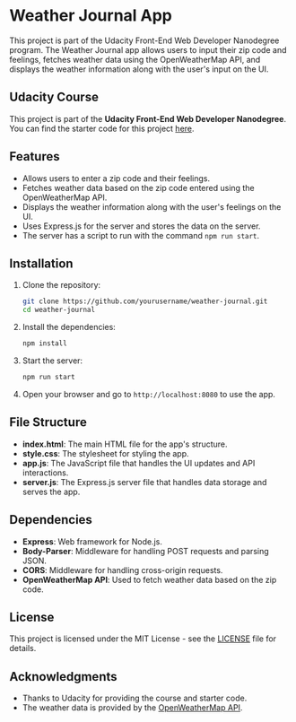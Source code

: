 
# Weather Journal App

This project is part of the Udacity Front-End Web Developer Nanodegree program. The Weather Journal app allows users to input their zip code and feelings, fetches weather data using the OpenWeatherMap API, and displays the weather information along with the user's input on the UI.

## Udacity Course

This project is part of the **Udacity Front-End Web Developer Nanodegree**. You can find the starter code for this project [here](https://github.com/udacity/fend/tree/refresh-2019).

## Features

- Allows users to enter a zip code and their feelings.
- Fetches weather data based on the zip code entered using the OpenWeatherMap API.
- Displays the weather information along with the user's feelings on the UI.
- Uses Express.js for the server and stores the data on the server.
- The server has a script to run with the command `npm run start`.

## Installation

1. Clone the repository:

   ```bash
   git clone https://github.com/yourusername/weather-journal.git
   cd weather-journal
   ```

2. Install the dependencies:

   ```bash
   npm install
   ```

3. Start the server:

   ```bash
   npm run start
   ```

4. Open your browser and go to `http://localhost:8080` to use the app.

## File Structure

- **index.html**: The main HTML file for the app's structure.
- **style.css**: The stylesheet for styling the app.
- **app.js**: The JavaScript file that handles the UI updates and API interactions.
- **server.js**: The Express.js server file that handles data storage and serves the app.

## Dependencies

- **Express**: Web framework for Node.js.
- **Body-Parser**: Middleware for handling POST requests and parsing JSON.
- **CORS**: Middleware for handling cross-origin requests.
- **OpenWeatherMap API**: Used to fetch weather data based on the zip code.

## License

This project is licensed under the MIT License - see the [LICENSE](LICENSE) file for details.

## Acknowledgments

- Thanks to Udacity for providing the course and starter code.
- The weather data is provided by the [OpenWeatherMap API](https://openweathermap.org/api).
